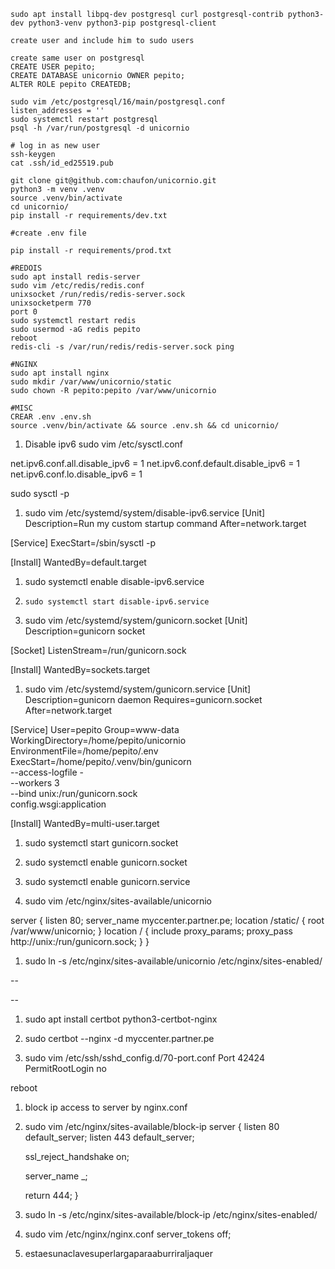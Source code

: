 ````shell
sudo apt install libpq-dev postgresql curl postgresql-contrib python3-dev python3-venv python3-pip postgresql-client

create user and include him to sudo users

create same user on postgresql
CREATE USER pepito;
CREATE DATABASE unicornio OWNER pepito;
ALTER ROLE pepito CREATEDB;

sudo vim /etc/postgresql/16/main/postgresql.conf 
listen_addresses = ''
sudo systemctl restart postgresql
psql -h /var/run/postgresql -d unicornio

# log in as new user
ssh-keygen
cat .ssh/id_ed25519.pub

git clone git@github.com:chaufon/unicornio.git
python3 -m venv .venv
source .venv/bin/activate
cd unicornio/
pip install -r requirements/dev.txt

#create .env file

pip install -r requirements/prod.txt

#REDOIS
sudo apt install redis-server
sudo vim /etc/redis/redis.conf
unixsocket /run/redis/redis-server.sock
unixsocketperm 770
port 0
sudo systemctl restart redis
sudo usermod -aG redis pepito
reboot
redis-cli -s /var/run/redis/redis-server.sock ping

#NGINX
sudo apt install nginx
sudo mkdir /var/www/unicornio/static
sudo chown -R pepito:pepito /var/www/unicornio

#MISC
CREAR .env .env.sh
source .venv/bin/activate && source .env.sh && cd unicornio/
````
1. Disable ipv6
sudo vim /etc/sysctl.conf

net.ipv6.conf.all.disable_ipv6 = 1
net.ipv6.conf.default.disable_ipv6 = 1
net.ipv6.conf.lo.disable_ipv6 = 1

sudo sysctl -p

1. sudo vim /etc/systemd/system/disable-ipv6.service
[Unit]
Description=Run my custom startup command
After=network.target

[Service]
ExecStart=/sbin/sysctl -p

[Install]
WantedBy=default.target

1. sudo systemctl enable disable-ipv6.service
1. `sudo systemctl start disable-ipv6.service`


1. sudo vim /etc/systemd/system/gunicorn.socket
[Unit]
Description=gunicorn socket

[Socket]
ListenStream=/run/gunicorn.sock

[Install]
WantedBy=sockets.target

1. sudo vim /etc/systemd/system/gunicorn.service
[Unit]
Description=gunicorn daemon
Requires=gunicorn.socket
After=network.target

[Service]
User=pepito
Group=www-data
WorkingDirectory=/home/pepito/unicornio
EnvironmentFile=/home/pepito/.env
ExecStart=/home/pepito/.venv/bin/gunicorn \
          --access-logfile - \
          --workers 3 \
          --bind unix:/run/gunicorn.sock \
          config.wsgi:application

[Install]
WantedBy=multi-user.target

1. sudo systemctl start gunicorn.socket
1. sudo systemctl enable gunicorn.socket
1. sudo systemctl enable gunicorn.service

1. sudo vim /etc/nginx/sites-available/unicornio

server {
    listen 80;
    server_name myccenter.partner.pe;
    location /static/ {
        root /var/www/unicornio;
    }
    location / {
        include proxy_params;
        proxy_pass http://unix:/run/gunicorn.sock;
    }
}

1. sudo ln -s /etc/nginx/sites-available/unicornio /etc/nginx/sites-enabled/

--

--
1. sudo apt install certbot python3-certbot-nginx

1. sudo certbot --nginx -d myccenter.partner.pe

1. sudo vim /etc/ssh/sshd_config.d/70-port.conf
Port 42424
PermitRootLogin no

reboot
1. block ip access to server by nginx.conf
1. sudo vim /etc/nginx/sites-available/block-ip
server {
     listen 80 default_server;
     listen 443 default_server;

     ssl_reject_handshake on;

     server_name _;

     return 444;
}
1. sudo ln -s /etc/nginx/sites-available/block-ip /etc/nginx/sites-enabled/
1. sudo vim /etc/nginx/nginx.conf 
server_tokens off;

 
1. estaesunaclavesuperlargaparaaburriraljaquer

